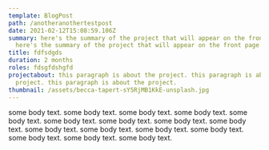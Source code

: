 ```yaml
---
template: BlogPost
path: /anotheranothertestpost
date: 2021-02-12T15:08:59.106Z
summary: here's the summary of the project that will appear on the front page.
  here's the summary of the project that will appear on the front page.
title: fdfsdgds
duration: 2 months
roles: fdsgfdshgfd
projectabout: this paragraph is about the project. this paragraph is about the
  project. this paragraph is about the project.
thumbnail: /assets/becca-tapert-sY5RjMB1KkE-unsplash.jpg
---
```

some body text. some body text. some body text. some body text. some body text. some body text. some body text. some body text. some body text. some body text. some body text. some body text. some body text. some body text. some body text. some body text.